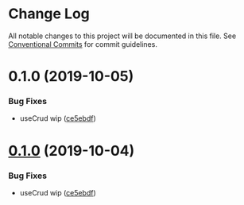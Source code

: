 # Change Log

All notable changes to this project will be documented in this file.
See [Conventional Commits](https://conventionalcommits.org) for commit guidelines.

<a name="0.1.0"></a>
# 0.1.0 (2019-10-05)


### Bug Fixes

* useCrud wip ([ce5ebdf](https://github.com/webiny/webiny-js/commit/ce5ebdf))





<a name="0.1.0"></a>
# [0.1.0](https://github.com/webiny/webiny-js/compare/@webiny/i18n@1.0.0-next.1...@webiny/i18n@0.1.0) (2019-10-04)


### Bug Fixes

* useCrud wip ([ce5ebdf](https://github.com/webiny/webiny-js/commit/ce5ebdf))
